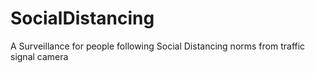 # SocialDistancing
A Surveillance for people following Social Distancing norms from traffic signal camera
